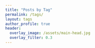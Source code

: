 ```yaml
---
title: "Posts by Tag"
permalink: /tags/
layout: tags
author_profile: true
header:
  overlay_image: /assets/main-head.jpg
  overlay_filter: 0.3
---
```

